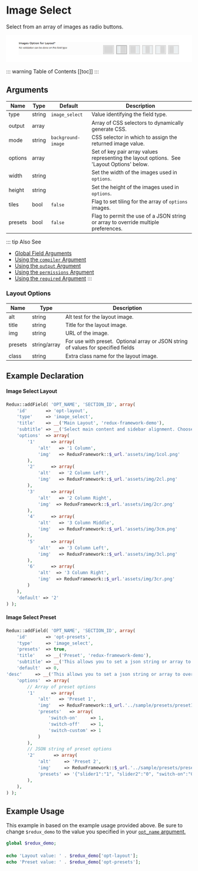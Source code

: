 # Image Select

Select from an array of images as radio buttons.

<span style="display:block;text-align:center">![](./img/image_select.png)</span>

::: warning Table of Contents
[[toc]]
:::

## Arguments
|Name|Type|Default|Description|
|--- |--- |--- |--- |
|type|string|`image_select`|Value identifying the field type.|
|output|array||Array of CSS selectors to dynamically generate CSS.|
|mode|string|`background-image`|CSS selector in which to assign the returned image value.|
|options|array||Set of key pair array values representing the layout options.  See 'Layout Options' below.|
|width|string||Set the width of the images used in `options`.|
|height|string||Set the height of the images used in `options`.|
|tiles|bool|`false`|Flag to set tiling for the array of `options` images.|
|presets|bool|`false`|Flag to permit the use of a JSON string or array to override multiple preferences.|

::: tip Also See
- [Global Field Arguments](../configuration/fields/arguments.md)
- [Using the `compiler` Argument](../configuration/fields/compiler.md)
- [Using the `output` Argument](../guide/the-output-argument.md)
- [Using the `permissions` Argument](../configuration/fields/permissions.md)
- [Using the `required` Argument](../configuration/fields/required.md)
:::

### Layout Options
|Name|Type|Description|
|--- |--- |--- |
|alt|string|Alt test for the layout image.|
|title|string|Title for the layout image.|
|img|string|URL of the image.|
|presets|string/array|For use with preset.  Optional array or JSON string of values for specified fields|
|class|string|Extra class name for the layout image.|

## Example Declaration
#### Image Select Layout

```php
Redux::addField( 'OPT_NAME', 'SECTION_ID', array(
    'id'       => 'opt-layout',
    'type'     => 'image_select',
    'title'    => __('Main Layout', 'redux-framework-demo'), 
    'subtitle' => __('Select main content and sidebar alignment. Choose between 1, 2 or 3 column layout.', 'redux-framework-demo'),
    'options'  => array(
        '1'      => array(
            'alt'   => '1 Column', 
            'img'   => ReduxFramework::$_url.'assets/img/1col.png'
        ),
        '2'      => array(
            'alt'   => '2 Column Left', 
            'img'   => ReduxFramework::$_url.'assets/img/2cl.png'
        ),
        '3'      => array(
            'alt'   => '2 Column Right', 
            'img'  => ReduxFramework::$_url.'assets/img/2cr.png'
        ),
        '4'      => array(
            'alt'   => '3 Column Middle', 
            'img'   => ReduxFramework::$_url.'assets/img/3cm.png'
        ),
        '5'      => array(
            'alt'   => '3 Column Left', 
            'img'   => ReduxFramework::$_url.'assets/img/3cl.png'
        ),
        '6'      => array(
            'alt'  => '3 Column Right', 
            'img'  => ReduxFramework::$_url.'assets/img/3cr.png'
        )
    ),
    'default' => '2'
) );
```

#### Image Select Preset

```php
Redux::addField( 'OPT_NAME', 'SECTION_ID', array(
    'id'       => 'opt-presets',
    'type'     => 'image_select', 
    'presets'  => true,
    'title'    => __('Preset', 'redux-framework-demo'),
    'subtitle' => __('This allows you to set a json string or array to override multiple preferences in your theme.', 'redux-framework-demo'),
    'default'  => 0,
'desc'     => __('This allows you to set a json string or array to override multiple preferences in your theme.', 'redux-framework-demo'),
    'options'  => array(
        // Array of preset options
        '1'      => array(
            'alt'   => 'Preset 1', 
            'img'   => ReduxFramework::$_url.'../sample/presets/preset1.png', 
            'presets'   => array(
                'switch-on'     => 1,
                'switch-off'    => 1, 
                'switch-custom' => 1
            )
        ),
        // JSON string of preset options
        '2'       => array(
            'alt'     => 'Preset 2', 
            'img'     => ReduxFramework::$_url.'../sample/presets/preset2.png', 
            'presets' => '{"slider1":"1", "slider2":"0", "switch-on":"0"}'
        ),
    ),
) );
```

## Example Usage
This example in based on the example usage provided above. Be sure to change `$redux_demo` to the value you specified in your <a title="opt_name" href="/redux-framework/arguments/opt_name/">`opt_name` argument.</a>

```php
global $redux_demo;

echo 'Layout value: ' . $redux_demo['opt-layout'];
echo 'Preset value: ' . $redux_demo['opt-presets'];
```
